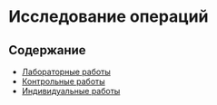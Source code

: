 # Исследование операций

## Содержание

* [Лабораторные работы](./lab/README.md)
* [Контрольные работы](./control_work/README.md)
* [Индивидуальные работы](./individual_work/README.md)
